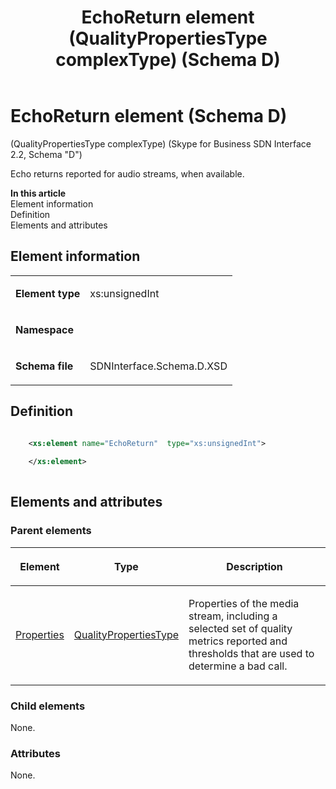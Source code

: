 ﻿---
title: EchoReturn element (QualityPropertiesType complexType) (Schema D)
description: Describes the Schema D iteration of the EchoReturn element and provides the element's definition, parent elements, and element information.
TOCTitle: EchoReturn element
ms:assetid: 90c85b41-fbf7-ee4c-8864-a62d7cbc3d53
ms:mtpsurl: https://msdn.microsoft.com/library/Mt170849(v=office.16)
ms:contentKeyID: 65855427
ms.date: 08/24/2015
mtps_version: v=office.16
dev_langs:
- xml
---

# EchoReturn element (Schema D)

(QualityPropertiesType complexType) (Skype for Business SDN Interface 2.2, Schema "D")

Echo returns reported for audio streams, when available.


**In this article**  
Element information  
Definition  
Elements and attributes  

## Element information

<table>

<tbody>
<tr class="odd">
<td><p><strong>Element type</strong></p></td>
<td><p>xs:unsignedInt</p></td>
</tr>
<tr class="even">
<td><p><strong>Namespace</strong></p></td>
<td><p></p></td>
</tr>
<tr class="odd">
<td><p><strong>Schema file</strong></p></td>
<td><p>SDNInterface.Schema.D.XSD</p></td>
</tr>
</tbody>
</table>


## Definition

```xml

    <xs:element name="EchoReturn"  type="xs:unsignedInt">
    
    </xs:element>
  
```

## Elements and attributes

### Parent elements

<table>

<thead>
<tr class="header">
<th><p>Element</p></th>
<th><p>Type</p></th>
<th><p>Description</p></th>
</tr>
</thead>
<tbody>
<tr class="odd">
<td><p><a href="properties-element-qualitytype-complextype-skype-for-business-sdn-interface-2-2-schema-d.md">Properties</a></p></td>
<td><p><a href="qualitypropertiestype-complextype-skype-for-business-sdn-interface-2-2-schema-d.md">QualityPropertiesType</a></p></td>
<td><p>Properties of the media stream, including a selected set of quality metrics reported and thresholds that are used to determine a bad call.</p></td>
</tr>
</tbody>
</table>


### Child elements

None.

### Attributes

None.

